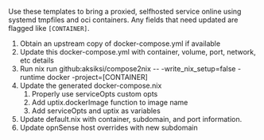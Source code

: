 Use these templates to bring a proxied, selfhosted service online using systemd tmpfiles and oci containers. Any fields that need updated are flagged like `[CONTAINER]`.

1. Obtain an upstream copy of docker-compose.yml if available
1. Update this docker-compose.yml with container, volume, port, network, etc details
1. Run nix run github:aksiksi/compose2nix -- -write_nix_setup=false -runtime docker -project=[CONTAINER]
1. Update the generated docker-compose.nix
    1. Properly use serviceOpts custom opts
    1. Add uptix.dockerImage function to image name
    1. Add serviceOpts and uptix as variables
1. Update default.nix with container, subdomain, and port information.
1. Update opnSense host overrides with new subdomain
